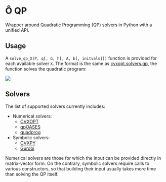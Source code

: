 # Ô QP

Wrapper around Quadratic Programming (QP) solvers in Python with a unified API.

## Usage

A ``solve_qp_X(P, q[, G, h[, A, b[, initvals]])`` function is provided for each
available solver ``X``. The format is the same as
[cvxopt.solvers.qp](http://cvxopt.org/userguide/coneprog.html#quadratic-programming),
the function solves the quadratic program:

<img
src="http://cvxopt.org/userguide/_images/math/305efdce8b67069139cfdce108379dd0f9c13e14.png">

## Solvers

The list of supported solvers currently includes:

- Numerical solvers:
    - [CVXOPT](http://cvxopt.org/)
    - [qpOASES](https://projects.coin-or.org/qpOASES)
    - [quadprog](https://pypi.python.org/pypi/quadprog/)
- Symbolic solvers:
    - [CVXPY](http://www.cvxpy.org/en/latest/)
    - [Gurobi](http://www.gurobi.com/)

Numerical solvers are those for which the input can be provided directly in
matrix-vector form. On the contrary, symbolic solvers require calls to various
constructors, so that building their input usually takes more time than solving
the QP itself.
